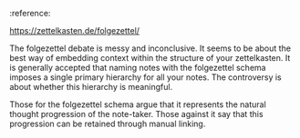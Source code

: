 :reference:

https://zettelkasten.de/folgezettel/

The folgezettel debate is messy and inconclusive. It seems to be about the best way of embedding context within the structure of your zettelkasten. It is generally accepted that naming notes with the folgezettel schema imposes a single primary hierarchy for all your notes. The controversy is about whether this hierarchy is meaningful.

Those for the folgezettel schema argue that it represents the natural thought progression of the note-taker. Those against it say that this progression can be retained through manual linking.
